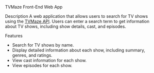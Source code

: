 TVMaze Front-End Web App

Description
A web application that allows users to search for TV shows using the [TVMaze API](https://www.tvmaze.com/api). Users can enter a search term to get information about TV shows, including show details, cast, and episodes.

Features
- Search for TV shows by name.
- Display detailed information about each show, including summary, genres, and ratings.
- View cast information for each show.
- View episodes for each show.


